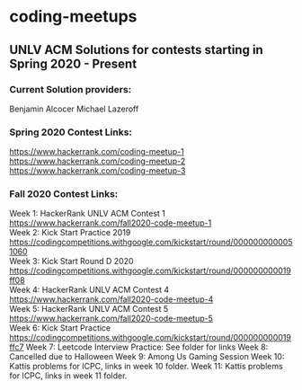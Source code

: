 # coding-meetups
## UNLV ACM Solutions for contests starting in Spring 2020 - Present
### Current Solution providers:
Benjamin Alcocer
Michael Lazeroff

### Spring 2020 Contest Links:
https://www.hackerrank.com/coding-meetup-1</br>
https://www.hackerrank.com/coding-meetup-2</br>
https://www.hackerrank.com/coding-meetup-3</br>
### Fall 2020 Contest Links:
Week 1: HackerRank UNLV ACM Contest 1 https://www.hackerrank.com/fall2020-code-meetup-1</br>
Week 2: Kick Start Practice 2019 https://codingcompetitions.withgoogle.com/kickstart/round/0000000000051060</br>
Week 3: Kick Start Round D 2020 https://codingcompetitions.withgoogle.com/kickstart/round/000000000019ff08</br>
Week 4: HackerRank UNLV ACM Contest 4 https://www.hackerrank.com/fall2020-code-meetup-4</br>
Week 5: HackerRank UNLV ACM Contest 5 https://www.hackerrank.com/fall2020-code-meetup-5</br>
Week 6: Kick Start Practice https://codingcompetitions.withgoogle.com/kickstart/round/000000000019ffc7
Week 7: Leetcode Interview Practice: See folder for links
Week 8: Cancelled due to Halloween
Week 9: Among Us Gaming Session
Week 10: Kattis problems for ICPC, links in week 10 folder.
Week 11: Kattis problems for ICPC, links in week 11 folder.
